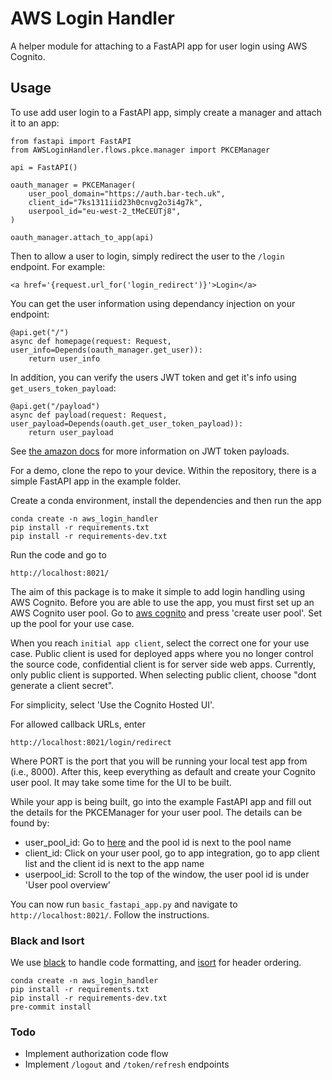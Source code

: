 # AWS Login Handler

A helper module for attaching to a FastAPI app for user login using AWS Cognito.

## Usage
To use add user login to a FastAPI app, simply create a manager and attach it to an app:

```commandline
from fastapi import FastAPI
from AWSLoginHandler.flows.pkce.manager import PKCEManager

api = FastAPI()

oauth_manager = PKCEManager(
    user_pool_domain="https://auth.bar-tech.uk",
    client_id="7ks1311iid23h0cnvg2o3i4g7k",
    userpool_id="eu-west-2_tMeCEUTj8",
)

oauth_manager.attach_to_app(api)
```

Then to allow a user to login, simply redirect the user to the `/login` endpoint. For example:

```commandline
<a href='{request.url_for('login_redirect')}'>Login</a>
```

You can get the user information using dependancy injection on your endpoint:

```commandline
@api.get("/")
async def homepage(request: Request, user_info=Depends(oauth_manager.get_user)):
    return user_info
```

In addition, you can verify the users JWT token and get it's info using `get_users_token_payload`:

```commandline
@api.get("/payload")
async def payload(request: Request, user_payload=Depends(oauth.get_user_token_payload)):
    return user_payload
```

See [the amazon docs](https://docs.aws.amazon.com/cognito/latest/developerguide/amazon-cognito-user-pools-using-the-access-token.html) for more
information on JWT token payloads.

For a demo, clone the repo to your device. Within the repository, there is a simple FastAPI app in the example folder. 

Create a conda environment, install the dependencies and then run the app

```commandline
conda create -n aws_login_handler
pip install -r requirements.txt
pip install -r requirements-dev.txt
```

Run the code and go to

```commandline
http://localhost:8021/
```

The aim of this package is to make it simple to add login handling using AWS Cognito. Before you are able to use the app,
you must first set up an AWS Cognito user pool. Go to [aws cognito](https://eu-west-2.console.aws.amazon.com/cognito/v2/idp/user-pools?region=eu-west-2)
and press 'create user pool'. Set up the pool for your use case.

When you reach `initial app client`, select the correct one for your use case. Public client is used for deployed
apps where you no longer control the source code, confidential client is for server side web apps. Currently, only 
public client is supported. When selecting public client, choose "dont generate a client secret".

For simplicity, select 'Use the Cognito Hosted UI'.

For allowed callback URLs, enter
```commandline
http://localhost:8021/login/redirect
```
Where PORT is the port that you will be running your local test app from (i.e., 8000). After this, keep everything as
default and create your Cognito user pool. It may take some time for the UI to be built.

While your app is being built, go into the example FastAPI app and fill out the details for the PKCEManager for your user pool.
The details can be found by:
* user_pool_id: Go to [here](https://eu-west-2.console.aws.amazon.com/cognito/v2/idp/user-pools?region=eu-west-2) and the pool id is next to the pool name
* client_id: Click on your user pool, go to app integration, go to app client list and the client id is next to the app name
* userpool_id: Scroll to the top of the window, the user pool id is under 'User pool overview'

You can now run `basic_fastapi_app.py` and navigate to `http://localhost:8021/`. Follow the instructions.

### Black and Isort

We use [black](https://github.com/psf/black) to handle code formatting, and [isort](https://pycqa.github.io/isort/) 
for header ordering. 

```commandline
conda create -n aws_login_handler
pip install -r requirements.txt
pip install -r requirements-dev.txt
pre-commit install
```

### Todo

* Implement authorization code flow
* Implement `/logout` and `/token/refresh` endpoints
